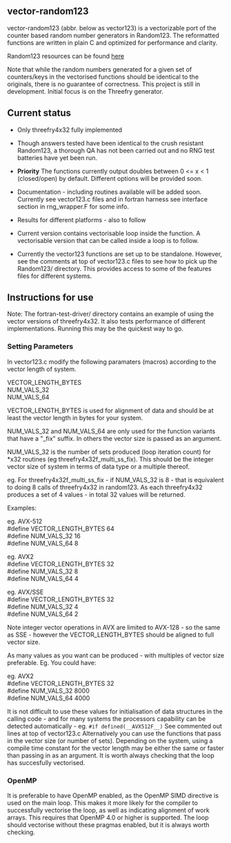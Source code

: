 ## vector-random123

vector-random123 (abbr. below as vector123) is a vectorizable port of the counter based random number generators in Random123. The reformatted functions are written in plain C and optimized for performance and clarity.

Random123 resources can be found [here](http://www.thesalmons.org/john/random123)

Note that while the random numbers generated for a given set of counters/keys in the vectorised functions should be identical to the originals, there is no guarantee of correctness. This project is still in development. Initial focus is on the Threefry generator.


## Current status 


* Only threefry4x32 fully implemented

* Though answers tested have been identical to the crush resistant Random123, a thorough QA has not been carried out and no RNG test batteries have yet been run.

* __Priority__ The functions currently output doubles between 0 <= x < 1 (closed/open) by default. Different options will be provided soon.
  
* Documentation - including routines available will be added soon. Currently see vector123.c files and in fortran harness see interface section in rng_wrapper.F for some info.
 
* Results for different platforms - also to follow
 
* Current version contains vectorisable loop inside the function. A vectorisable version that can be called inside a loop is to follow.

* Currently the vector123 functions are set up to be standalone. However, see the comments at top of vector123.c files to see how to pick up the Random123/ directory. This provides access to some of the features files for different systems.

 
## Instructions for use

Note: The fortran-test-driver/ directory contains an example of using the vector versions of threefry4x32. It also tests performance of different implementations. Running this may be the quickest way to go.


### Setting Parameters ###

In vector123.c modify the following paramaters (macros) according to the vector length of system.

VECTOR_LENGTH_BYTES  
NUM_VALS_32  
NUM_VALS_64  

VECTOR_LENGTH_BYTES is used for alignment of data and should be at least the vector length in bytes for your system.

NUM_VALS_32 and NUM_VALS_64 are only used for the function variants that have a "_fix" suffix. In others the vector size is passed as an argument.

NUM_VALS_32 is the number of sets produced (loop iteration count) for *x32 routines (eg threefry4x32f_multi_ss_fix). This should be the integer vector size of system in terms of data type or a multiple thereof.
 
eg. For threefry4x32f_multi_ss_fix - if NUM_VALS_32 is 8 - that is equivalent to doing 8 calls of threefry4x32 in random123. As each threefry4x32 produces a set of 4 values - in total 32 values will be returned.

Examples:

eg. AVX-512  
 #define VECTOR_LENGTH_BYTES 64  
 #define NUM_VALS_32 16  
 #define NUM_VALS_64 8  

eg. AVX2  
 #define VECTOR_LENGTH_BYTES 32  
 #define NUM_VALS_32 8  
 #define NUM_VALS_64 4  

eg. AVX/SSE  
 #define VECTOR_LENGTH_BYTES 32  
 #define NUM_VALS_32 4  
 #define NUM_VALS_64 2  

Note integer vector operations in AVX are limited to AVX-128 - so the same as SSE - however the VECTOR_LENGTH_BYTES should be aligned to full vector size.

As many values as you want can be produced - with multiples of vector size preferable.
Eg. You could have:

eg. AVX2  
 #define VECTOR_LENGTH_BYTES 32  
 #define NUM_VALS_32 8000  
 #define NUM_VALS_64 4000  
 
It is not difficult to use these values for initialisation of data structures in the calling code - and for many systems the processors capability can be detected automatically - eg. `#if defined(__AVX512F__)` See commented out lines at top of vector123.c Alternatively you can use the functions that pass in the vector size (or number of sets). Depending on the system, using a compile time constant for the vector length may be either the same or faster than passing in as an argument. It is worth always checking that the loop has succesfully vectorised.

### OpenMP ###

It is preferable to have OpenMP enabled, as the OpenMP SIMD directive is used on the main loop. This makes it more likely for the compiler to successfully vectorise the loop, as well as indicating alignment of work arrays. This requires that OpenMP 4.0 or higher is supported. The loop should vectorise without these pragmas enabled, but it is always worth checking.

